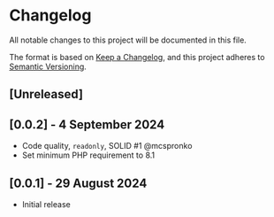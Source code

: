 # Changelog
All notable changes to this project will be documented in this file.

The format is based on [Keep a Changelog](https://keepachangelog.com/en/1.0.0/),
and this project adheres to [Semantic Versioning](https://semver.org/spec/v2.0.0.html).

## [Unreleased]

## [0.0.2] - 4 September 2024
- Code quality, `readonly`, SOLID #1 @mcspronko
- Set minimum PHP requirement to 8.1

## [0.0.1] - 29 August 2024
- Initial release
